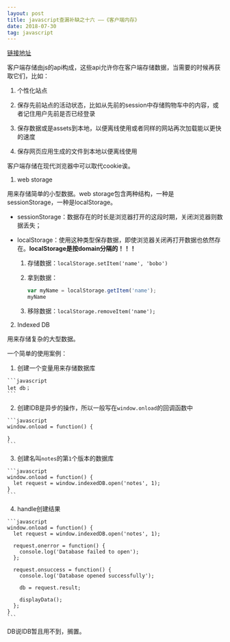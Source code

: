 ```yaml
---
layout: post
title: javascript查漏补缺之十六 ——《客户端内存》
date: 2018-07-30
tag: javascript
---
```


[链接地址](https://developer.mozilla.org/zh-CN/docs/Learn/JavaScript/Client-side_web_APIs/Fetching_data)

客户端存储由js的api构成，这些api允许你在客户端存储数据，当需要的时候再获取它们，比如：

  1. 个性化站点

  2. 保存先前站点的活动状态，比如从先前的session中存储购物车中的内容，或者记住用户先前是否已经登录

  3. 保存数据或是assets到本地，以便离线使用或者同样的网站再次加载能以更快的速度

  4. 保存网页应用生成的文件到本地以便离线使用

客户端存储在现代浏览器中可以取代cookie诶。

<!-- more -->

1. web storage

  用来存储简单的小型数据。web storage包含两种结构，一种是sessionStorage，一种是localStorage。

  - sessionStorage：数据存在的时长是浏览器打开的这段时期，关闭浏览器则数据丢失；

  - localStorage：使用这种类型保存数据，即使浏览器关闭再打开数据也依然存在。**localStorage是按domain分隔的！！！**

      1. 存储数据：`localStorage.setItem('name', 'bobo')`

      2. 拿到数据：

          ```javascript
          var myName = localStorage.getItem('name');
          myName
          ```
      
      3. 移除数据：`localStorage.removeItem('name');`

2. Indexed DB

  用来存储复杂的大型数据。

  一个简单的使用案例：

  1. 创建一个变量用来存储数据库

    ```javascript
    let db；
    ```
  
  2. 创建IDB是异步的操作，所以一般写在`window.onload`的回调函数中

    ```javascript
    window.onload = function() {

    }
    ```
  
  3. 创建名叫`notes`的第`1`个版本的数据库

    ```javascript
    window.onload = function() {
      let request = window.indexedDB.open('notes', 1);
    }
    ```

  4. handle创建结果

    ```javascript
    window.onload = function() {
      let request = window.indexedDB.open('notes', 1);

      request.onerror = function() {
        console.log('Database failed to open');
      };

      request.onsuccess = function() {
        console.log('Database opened successfully');

        db = request.result;

        displayData();
      };
    }
    ```

DB说IDB暂且用不到，搁置。